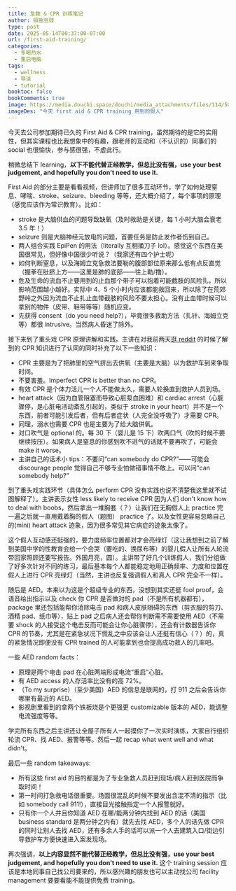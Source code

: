 ```yaml
---
title: 急救 & CPR 训练笔记
author: 椒盐豆豉
type: post
date: 2025-05-14T00:37:00-07:00
url: /first-aid-training/
categories:
  - 多喝热水
  - 重启电脑
tags:
  - wellness
  - 导读
  - tutorial
booktoc: false
bookComments: true
image: https://media.douchi.space/douchi/media_attachments/files/114/503/256/458/358/302/original/786bb7e393a6e69d.jpg
imageDes: "今天 first aid & CPR training 用到的假人"
---
```


今天去公司参加期待已久的 First Aid & CPR training，虽然期待的是它的实用性，但其实课程也比我想象中的有趣，跟老师的互动和（不认识的）同事们的 social 也很愉快，参与感很强，不虚此行。

稍微总结下 learning，**以下不能代替正经教学，但总比没有强，use your best judgement, and hopefully you don't need to use it.**

First Aid 的部分主要是看看视频，但讲师加了很多互动环节，学了如何处理窒息、哮喘、stroke、seizure、bleeding 等等，还大概介绍了，每个事项的原理（感觉应该作为常识教育）。比如：
- stroke 是大脑供血的问题导致缺氧（及时救助是关键，每 1 小时大脑会衰老 3.5 年！）
- seizure 则是大脑神经元放电的问题，首要任务是防止发作者伤到自己。
- 两人组合实践 EpiPen 的用法（literally 互相捅刀子 lol）。感觉这个东西在美国很常见，但好像中国很少听说？（我家还有四个护士呢）
- 如何判断窒息，以及海姆立克急救法要勒的腹部部位原来那么低有点反直觉（握拳在肚脐上方——这里是肺的底部——往上勒/撸）。
- 危及生命的流血不止要用到的止血那个带子可以抱着可能截肢的风险扎，所以影响范围越小越好。实际中 4、5 个小时内应该都能救回来，所以除了在荒郊野岭之外因为流血不止扎止血带截肢的风险不要太担心。没有止血带时候可以拿别的物件（皮带、鞋带等等）随机应变。
- 先获得 consent（do you need help?），毕竟很多救助方法（扎针、海姆立克等）都很 intrusive。当然病人昏迷了除外。

接下来到了重头戏 CPR 原理讲解和实践。主讲在对我前两天[逛 reddit](https://douchi.space/@mtfront/114254157932417962) 的时候了解到的 CPR 知识进行了认同的同时补充了以下一些知识：
- CPR 主要是为了把肺里的空气挤出去供氧（主要是大脑）以为救护车到来争取时间。
- 不要害羞。Imperfect CPR is better than no CPR。
- 有效 CPR 是个体力活儿一个人不能做太久，需要人轮换直到救护人员到场。
- heart attack（因为血管阻塞而导致心脏泵血困难）和 cardiac arrest（心脏骤停，是心脏电活动紊乱引起的，类似于 stroke in your heart）并不是一个东西，前者可能引发后者，但有后者症状（人完全没呼吸了）才需要 CPR。
- 同理，溺水也需要 CPR 也是主要为了给大脑供氧。
- 对口吹气是 optional 的。每 30 下（婴儿是 15 下）吹两口气（吹的时候不要继续按压）。如果病人是窒息的你感到吹不进气的话就不要再吹了，可能会 make it worse。
- 主讲自己的话术小 tips：不要问“can somebody do CPR?”——可能会 discourage people 觉得自己不够专业怕做错事情不敢上。可以问“can somebody help?”

到了重头戏实践环节（具体怎么 perform CPR 没有实践也说不清楚我这里就不试图解释了）。主讲表示女性 less likely to receive CPR 因为人们 don't know how to deal with boobs，然后拿出一堆胸套（？）让我们在无胸假人上 practice 完一遍之后就一直用戴着胸的假人（题图） practice 了。以及女性更容易忽略自己的(mini) heart attack 迹象，因为很多常见其它病症的迹象太像了。

这个假人互动感还挺强的，要力度频率位置都对才会亮绿灯（这让我想到之前了解到美国中学的性教育会给一个会哭（要吃的、换尿布等）的婴儿假人让所有人轮流带回家照顾还要写报告。外国月亮，圆）。主讲带了好几个训练假人，我们分组做了好多次针对不同的练习，最后基本每个人都能稳定地用正确频率、力度和位置在假人上进行 CPR 亮绿灯（当然，主讲也反复强调假人和真人 CPR 完全不一样）。

随后是 AED。本来以为这是个超级专业的东西，没想到其实还挺 fool proof，会语音给出指示以及 check 你 CPR 是否做对的 pad（不是所有机器都有），package 里还包括能帮你消除电击 pad 和病人皮肤阻碍的东西（剪衣服的剪刀、酒精 pad、纸巾等），贴上 pad 之后病人还会帮你判断需不需要使用 AED（不需要 shock 的人接受这个电击反而可能会让你心脏骤停），还会有计数器告诉你 CPR 的节奏，尤其是在紧急状况下慌乱之中应该会让人还挺有信心（？）的，真的紧急情况即便没有 CPR trained 的人可能拿到也会提高成功救人的几率吧。

一些 AED random facts：
- 原理是两个电击 pad 在心脏两端形成电流“重启”心脏。
- 有 AED access 的人存活率比没有的高 72%。
- （To my surprise）（至少美国）AED 的信息是联网的，打 911 之后会告诉你哪里有最近的 AED。
- 影视剧里看到的拿两个铁板烧是个更强更 customizable 版本的 AED，能调整电流强度等等。

学完所有东西之后主讲还让全屋子所有人一起摸你了一次实时演练，大家自行组织轮流 CPR、找 AED、报警等等。然后一起 recap what went well and what didn't。

最后一些 random takeaways:
- 所有这些 first aid 的目的都是为了专业急救人员赶到现场/病人赶到医院而争取时间！
- 第一时间打急救电话很重要。场面很混乱的时候不要发出含混不清的指示（比如 somebody call 911!），直接目光接触指定一个人报警就好。
- 只有你一个人并且你知道 AED 在哪/能两分钟内找到 AED 的话（美国 business standard 是两分钟之内有）就先去找 AED，多个人的话先做 CPR 的同时让别人去找 AED，还有多余人手的话可以派一个人去建筑入口/街边引导救护车方便快速进入案发现场。

再次强调，**以上内容显然不能代替正经教学，但总比没有强，use your best judgement, and hopefully you don't need to use it.** 这个 training session 应该是本地同事自己找公司要来的，所以感兴趣的朋友也可以主动找公司 facility management 要要看能不能提供免费 training。